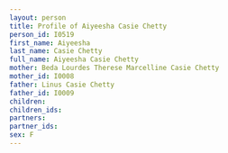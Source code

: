 ```yaml
---
layout: person
title: Profile of Aiyeesha Casie Chetty
person_id: I0519
first_name: Aiyeesha
last_name: Casie Chetty
full_name: Aiyeesha Casie Chetty
mother: Beda Lourdes Therese Marcelline Casie Chetty
mother_id: I0008
father: Linus Casie Chetty
father_id: I0009
children:
children_ids:
partners:
partner_ids:
sex: F
---
```


